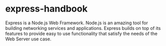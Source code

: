 # express-handbook
Express is a Node.js Web Framework. Node.js is an amazing tool for building networking services and applications. Express builds on top of its features to provide easy to use functionality that satisfy the needs of the Web Server use case.
